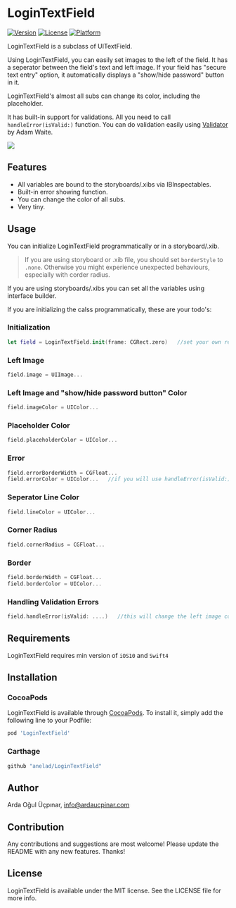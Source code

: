 # LoginTextField

[![Version](https://img.shields.io/cocoapods/v/LoginTextField.svg?style=flat)](http://cocoapods.org/pods/LoginTextField)
[![License](https://img.shields.io/cocoapods/l/LoginTextField.svg?style=flat)](http://cocoapods.org/pods/LoginTextField)
[![Platform](https://img.shields.io/cocoapods/p/LoginTextField.svg?style=flat)](http://cocoapods.org/pods/LoginTextField)

LoginTextField is a subclass of UITextField. 

Using LoginTextField, you can easily set images to the left of the field. It has a seperator between the field's text and left image. If your field has "secure text entry" option, it automatically displays a "show/hide password" button in it.

LoginTextField's almost all subs can change its color, including the placeholder.

It has built-in support for validations. All you need to call `handleError(isValid:)` function. You can do validation easily using [Validator](https://github.com/adamwaite/Validator) by Adam Waite.

![](/READMEAssets/LoginTextField.gif)

## Features
* All variables are bound to the storyboards/.xibs via IBInspectables. 
* Built-in error showing function.
* You can change the color of all subs.
* Very tiny.

## Usage

You can initialize LoginTextField programmatically or in a storyboard/.xib.

> If you are using storyboard or .xib file, you should set `borderStyle` to `.none`. Otherwise you might experience unexpected behaviours, especially with corder radius.

If you are using storyboards/.xibs you can set all the variables using interface builder.

If you are initializing the calss programmatically, these are your todo's:


### Initialization
```swift
let field = LoginTextField.init(frame: CGRect.zero)   //set your own rect.
```

### Left Image
```swift
field.image = UIImage...
```

### Left Image and "show/hide password button" Color
```swift
field.imageColor = UIColor...
```

### Placeholder Color
```swift
field.placeholderColor = UIColor...
```

### Error
```swift
field.errorBorderWidth = CGFloat...
field.errorColor = UIColor...   //if you will use handleError(isValid:) function, you should specify an error color for validation errors. This color is used when handleError(isValid:) return false.
```

### Seperator Line Color
```swift
field.lineColor = UIColor...
```

### Corner Radius
```swift
field.cornerRadius = CGFloat...
```

### Border
```swift
field.borderWidth = CGFloat...
field.borderColor = UIColor...
```

### Handling Validation Errors
```swift
field.handleError(isValid: ....)   //this will change the left image color, the seperator line color and the border color.
```

## Requirements
LoginTextField requires min version of `iOS10` and `Swift4`

## Installation

### CocoaPods
LoginTextField is available through [CocoaPods](http://cocoapods.org). To install
it, simply add the following line to your Podfile:

```ruby
pod 'LoginTextField'
```


### Carthage
```ruby
github "anelad/LoginTextField"
```

## Author
Arda Oğul Üçpınar, info@ardaucpinar.com

## Contribution
Any contributions and suggestions are most welcome! Please update the README with any new features. Thanks!

## License
LoginTextField is available under the MIT license. See the LICENSE file for more info.
